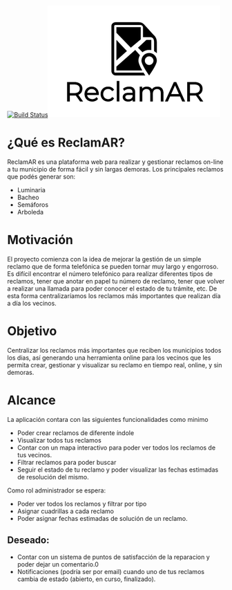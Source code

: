 [![Build Status](https://travis-ci.org/fermartinotti/reclamAR.svg?branch=master)](https://travis-ci.org/fermartinotti/reclamAR)![LogoReclamAR](https://github.com/fermartinotti/reclamAR/blob/master/frontend/src/assets/ReclamAR-logo.png "Logo reclamAR")

# ¿Qué es ReclamAR?
ReclamAR es una plataforma web para realizar y gestionar reclamos on-line a tu municipio de forma fácil y sin largas demoras.
Los principales reclamos que podés generar son:
  * Luminaria
  * Bacheo
  * Semáforos
  * Arboleda

# Motivación
El proyecto comienza con la idea de mejorar la gestión de un simple reclamo que de forma telefónica se pueden tornar muy largo y engorroso. Es difícil encontrar el número telefónico para realizar diferentes tipos de reclamos, tener que anotar en papel tu número de reclamo, tener que volver a realizar una llamada para poder conocer el estado de tu trámite, etc. De esta forma centralizaríamos los reclamos más importantes que realizan día a día los vecinos.

# Objetivo
Centralizar los reclamos más importantes que reciben los municipios todos los dias, así generando una herramienta online para los vecinos que les permita crear, gestionar y visualizar su reclamo en tiempo real, online, y sin demoras.

# Alcance
La aplicación contara con las siguientes funcionalidades como minimo
 * Poder crear reclamos de diferente índole
 * Visualizar todos tus reclamos
 * Contar con un mapa interactivo para poder ver todos los reclamos de tus vecinos.
 * Filtrar reclamos para poder buscar
 * Seguir el estado de tu reclamo y poder visualizar las fechas estimadas de resolución del mismo.
 
Como rol administrador se espera:
 * Poder ver todos los reclamos y filtrar por tipo
 * Asignar cuadrillas a cada reclamo
 * Poder asignar fechas estimadas de solución de un reclamo.

## Deseado:
 * Contar con un sistema de puntos de satisfacción de la reparacion y poder dejar un comentario.0
 * Notificaciones (podría ser por email) cuando uno de tus reclamos cambia de estado (abierto, en curso, finalizado).
